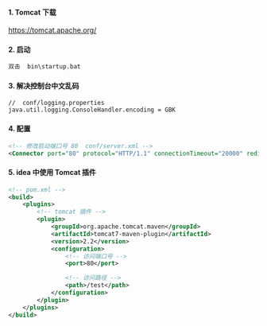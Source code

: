 #### 1. Tomcat 下载

https://tomcat.apache.org/

#### 2. 启动

```txt
双击  bin\startup.bat
```

#### 3. 解决控制台中文乱码

```
//  conf/logging.properties
java.util.logging.ConsoleHandler.encoding = GBK
```

#### 4. 配置

```xml
<!-- 修改启动端口号 80  conf/server.xml -->
<Connector port="80" protocol="HTTP/1.1" connectionTimeout="20000" redirectPort="8443" />
```

#### 5. idea 中使用 Tomcat 插件

```xml
<!-- pom.xml -->
<build>
    <plugins>
        <!-- tomcat 插件 -->
        <plugin>
            <groupId>org.apache.tomcat.maven</groupId>
            <artifactId>tomcat7-maven-plugin</artifactId>
            <version>2.2</version>
            <configuration>
                <!-- 访问端口号 -->
                <port>80</port>

                <!-- 访问路径 -->
                <path>/test</path>
            </configuration>
        </plugin>
    </plugins>
</build>
```
